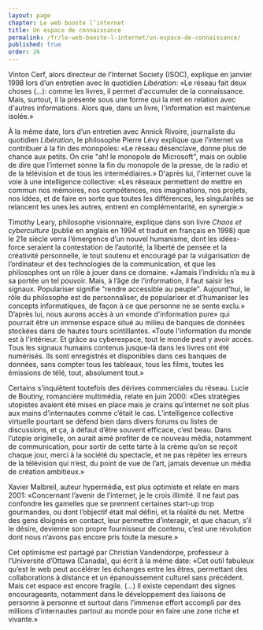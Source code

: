 ```yaml
---
layout: page
chapter: Le web booste l’internet
title: Un espace de connaissance
permalink: /fr/le-web-booste-l-internet/un-espace-de-connaissance/
published: true
order: 26
---
```

<p>Vinton Cerf, alors directeur de l'Internet Society (ISOC), explique en janvier 1998 lors d’un entretien avec le quotidien <em>Libération</em>: «Le réseau fait deux choses (...): comme les livres, il permet d'accumuler de la connaissance. Mais, surtout, il la présente sous une forme qui la met en relation avec d'autres informations. Alors que, dans un livre, l'information est maintenue isolée.»</p>

<p>À la même date, lors d’un entretien avec Annick Rivoire, journaliste du quotidien <em>Libération</em>, le philosophe Pierre Lévy explique que l’internet va contribuer à la fin des monopoles: «Le réseau désenclave, donne plus de chance aux petits. On crie "ah! le monopole de Microsoft", mais on oublie de dire que l’internet sonne la fin du monopole de la presse, de la radio et de la télévision et de tous les intermédiaires.» D'après lui, l'internet ouve la voie à une intelligence collective: «Les réseaux permettent de mettre en commun nos mémoires, nos compétences, nos imaginations, nos projets, nos idées, et de faire en sorte que toutes les différences, les singularités se relancent les unes les autres, entrent en complémentarité, en synergie.»</p>

<p>Timothy Leary, philosophe visionnaire, explique dans son livre <em>Chaos et cyberculture</em> (publié en anglais en 1994 et traduit en français en 1998) que le 21e siècle verra l’émergence d’un nouvel humanisme, dont les idées-force seraient la contestation de l’autorité, la liberté de pensée et la créativité personnelle, le tout soutenu et encouragé par la vulgarisation de l’ordinateur et des technologies de la communication, et que les philosophes ont un rôle à jouer dans ce domaine. «Jamais l’individu n’a eu à sa portée un tel pouvoir. Mais, à l’âge de l’information, il faut saisir les signaux. Populariser signifie "rendre accessible au peuple". Aujourd’hui, le rôle du philosophe est de personnaliser, de populariser et d’humaniser les concepts informatiques, de façon à ce que personne ne se sente exclu.» D’après lui, nous aurons accès à un «monde d'information pure» qui pourrait être un immense espace situé au milieu de banques de données stockées dans de hautes tours scintillantes. «Toute l'information du monde est à l'intérieur. Et grâce au cyberespace, tout le monde peut y avoir accès. Tous les signaux humains contenus jusque-là dans les livres ont été numérisés. Ils sont enregistrés et disponibles dans ces banques de données, sans compter tous les tableaux, tous les films, toutes les émissions de télé, tout, absolument tout.»</p>

<p>Certains s'inquiètent toutefois des dérives commerciales du réseau. Lucie de Boutiny, romancière multimédia, relate en juin 2000: «Des stratégies utopistes avaient été mises en place mais je crains qu’internet ne soit plus aux mains d’internautes comme c’était le cas. L’intelligence collective virtuelle pourtant se défend bien dans divers forums ou listes de discussions, et ça, à défaut d’être souvent efficace, c’est beau. Dans l’utopie originelle, on aurait aimé profiter de ce nouveau média, notamment de communication, pour sortir de cette tarte à la crème qu’on se reçoit chaque jour, merci à la société du spectacle, et ne pas répéter les erreurs de la télévision qui n’est, du point de vue de l’art, jamais devenue un média de création ambitieux.»</p>

<p>Xavier Malbreil, auteur hypermédia, est plus optimiste et relate en mars 2001: «Concernant l’avenir de l’internet, je le crois illimité. Il ne faut pas confondre les gamelles que se prennent certaines start-up trop gourmandes, ou dont l’objectif était mal défini, et la réalité du net. Mettre des gens éloignés en contact, leur permettre d’interagir, et que chacun, s’il le désire, devienne son propre fournisseur de contenu, c’est une révolution dont nous n’avons pas encore pris toute la mesure.»</p>

<p>Cet optimisme est partagé par Christian Vandendorpe, professeur à l’Université d’Ottawa (Canada), qui écrit à la même date: «Cet outil fabuleux qu’est le web peut accélérer les échanges entre les êtres, permettant des collaborations à distance et un épanouissement culturel sans précédent. Mais cet espace est encore fragile. (...) Il existe cependant des signes encourageants, notamment dans le développement des liaisons de personne à personne et surtout dans l’immense effort accompli par des millions d’internautes partout au monde pour en faire une zone riche et vivante.»</p>